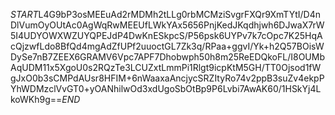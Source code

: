 $START$L4G9bP3osMEEuAd2rMDMh2tLLg0rbMCMziSvgrFXQr9XmTYtI/D4nDlVumOyOUtAc0AgWqRwMEEUfLWkYAx5656PnjKedJKqdhjwh6DJwaX7rW5I4UDYOWXWZUYQPEJdP4DwKnESkpcS/P56psk6UYPv7k7cOpc7K25HqAcQjzwfLdo8BfQd4mgAdZfUPf2uuoctGL7Zk3q/RPaa+ggvI/Yk+h2Q57BOisWDySe7nB7ZEEX6GRAMV6Vpc7APF7Dhobwph50h8m25ReEDQkoFL/I8OUMbAqUDM11x5XgoU0s2RQzTe3LCUZxtLmmPi1Rlgt9icpKtM5GH/TT0Ojsod1fWgJxO0b3sCMPdAUsr8HFIM+6nWaaxaAncjycSRZItyRo74v2ppB3suZv4ekpPYhWDMzclVvGT0+yOANhilwOd3xdUgoSbOtBp9P6Lvbi7AwAK60/1HSkYj4LkoWKh9g==$END$
